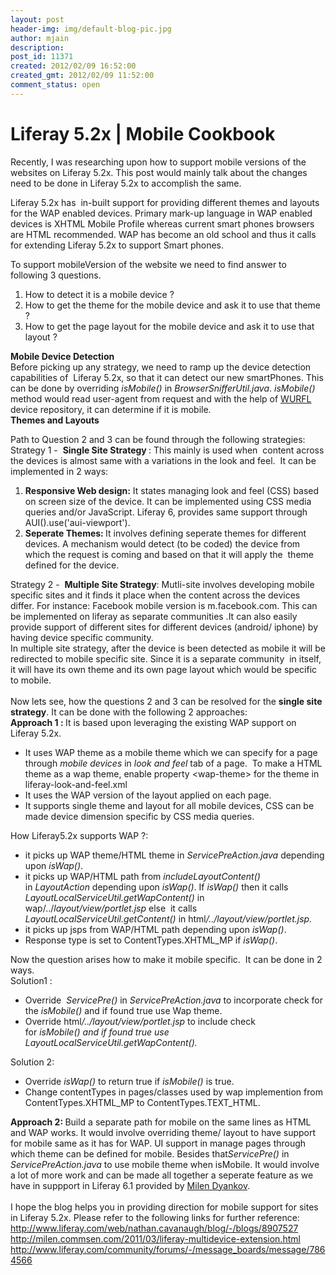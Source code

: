 ```yaml
---
layout: post
header-img: img/default-blog-pic.jpg
author: mjain
description: 
post_id: 11371
created: 2012/02/09 16:52:00
created_gmt: 2012/02/09 11:52:00
comment_status: open
---
```


# Liferay 5.2x | Mobile Cookbook 

<p>Recently, I was researching upon how to support mobile versions of the websites on Liferay 5.2x. This post would mainly talk about the changes need to be done in Liferay 5.2x to accomplish the same.</p>
<p>Liferay 5.2x has  in-built support for providing different themes and layouts for the WAP enabled devices. Primary mark-up language in WAP enabled devices is XHTML Mobile Profile whereas current smart phones browsers are HTML recommended. WAP has become an old school and thus it calls for extending Liferay 5.2x to support Smart phones.</p>
<p>To support mobileVersion of the website we need to find answer to following 3 questions.
<ol>
    <li>How to detect it is a mobile device ?</li>
    <li>How to get the theme for the mobile device and ask it to use that theme ?</li>
    <li>How to get the page layout for the mobile device and ask it to use that layout ?</li>
</ol>
<div></p>
<!--more-->

<div><strong>Mobile Device Detection</strong></div>

<div>Before picking up any strategy, we need to ramp up the device detection capabilities of  Liferay 5.2x, so that it can detect our new smartPhones. This can be done by overriding <em>isMobile() </em>in <em>BrowserSnifferUtil.java</em>. <em>isMobile() </em>method would read user-agent from request and with the help of <a href="http://wurfl.sourceforge.net/">WURFL </a>device repository, it can determine if it is mobile.</div>

<div><strong>Themes and Layouts</strong></div>

<p></div>
<div>Path to Question 2 and 3 can be found through the following strategies:</div>
<div>Strategy 1 -  <strong>Single Site Strategy </strong>: This mainly is used when  content across the devices is almost same with a variations in the look and feel.  It can be implemented in 2 ways:</div>
<div>
<ol>
    <li><b>Responsive Web design:</b> It states managing look and feel (CSS) based on screen size of the device. It can be implemented using CSS media queries and/or JavaScript. Liferay 6, provides same support through AUI().use('aui-viewport').</li>
    <li><b>Seperate Themes: </b>It involves defining seperate themes for different devices. A mechanism would detect (to be coded) the device from which the request is coming and based on that it will apply the  theme defined for the device.</li>
</ol>
</div>
<div>Strategy 2 -  <strong>Multiple Site Strategy</strong>: Mutli-site involves developing mobile specific sites and it finds it place when the content across the devices differ. For instance: Facebook mobile version is m.facebook.com. This can be implemented on liferay as separate communities .It can also easily provide support of different sites for different devices (android/ iphone) by having device specific community.</div>
<div></div>
<div></div>
<div>In multiple site strategy, after the device is been detected as mobile it will be redirected to mobile specific site. Since it is a separate community  in itself, it will have its own theme and its own page layout which would be specific to mobile.</div>
<div></div>
<br/>
<div>Now lets see, how the questions 2 and 3 can be resolved for the <strong>single site strategy</strong>. It can be done with the following 2 approaches:</div>
<div><strong>Approach 1 : </strong>It is based upon leveraging the existing WAP support on Liferay 5.2x.</div>
<div>
<ul>
    <li>It uses WAP theme as a mobile theme which we can specify for a page through <em>mobile devices</em> in<em> look and feel </em>tab of a page.  To make a HTML theme as a wap theme, enable property &lt;wap-theme&gt; for the theme in liferay-look-and-feel.xml</li>
    <li>It uses the WAP version of the layout applied on each page.</li>
    <li>It supports single theme and layout for all mobile devices, CSS can be made device dimension specific by CSS media queries.</li>
</ul>
<div>How Liferay5.2x supports WAP ?:</div>
<div>
<ul>
    <li> it picks up WAP theme/HTML theme in <em>ServicePreAction.java</em> depending upon <em>isWap()</em>.</li>
    <li>it picks up WAP/HTML path from <em>includeLayoutContent() </em>in <em>LayoutAction</em> depending upon <em>isWap()</em>. If <em>isWap()</em> then it calls <em>LayoutLocalServiceUtil.getWapContent() </em>in wap/../<em>layout/view/portlet.jsp </em>else  it calls<em> <em>LayoutLocalServiceUtil.getContent()</em></em> in html<em>/../<em>layout/view/portlet.jsp. </em></em></li>
    <li>it picks up jsps from WAP/HTML path depending upon <em>isWap()</em>.<em><em>
</em></em></li>
    <li>Response type is set to ContentTypes.XHTML_MP if <em>isWap()</em>.</li>
</ul>
</div>
<div></div>
<div>Now the question arises how to make it mobile specific.  It can be done in 2 ways.</div>
<div>Solution1 :</div>
<div>
<ul>
    <li>Override  <em>ServicePre() </em> in<em> ServicePreAction.java</em> to incorporate check for the <em>isMobile() </em>and if found true use Wap theme.</li>
    <li>Override html<em>/../<em>layout/view/portlet.jsp </em></em>to include check for <em>isMobile() and if found true use <em>LayoutLocalServiceUtil.getWapContent(). </em></em></li>
</ul>
<div>Solution 2:</div>
<div>
<ul>
    <li>Override <i>isWap() </i>to return true if <em>isMobile()</em> is true.</li>
    <li>Change contentTypes in pages/classes used by wap implemention from ContentTypes.XHTML_MP to ContentTypes.TEXT_HTML.</li>
</ul>
<div><strong>Approach 2: </strong>Build a separate path for mobile on the same lines as HTML and WAP works. It would involve overriding theme/ layout to have support for mobile same as it has for WAP. UI support in manage pages through which theme can be defined for mobile. Besides that<em>ServicePre() </em> in<em> ServicePreAction.java </em> to use mobile theme when isMobile. It would involve a lot of more work and can be made all together a seperate feature as we have in suppport in Liferay 6.1 provided by <a href="http://milen.commsen.com/2011/03/liferay-multidevice-extension.html">Milen Dyankov</a>.</div>
<div></div>
</div>
<div></div>
<br/>
<div>I hope the blog helps you in providing direction for mobile support for sites in Liferay 5.2x. Please refer to the following links for further reference:</div>
<div><a href="http://www.liferay.com/web/nathan.cavanaugh/blog/-/blogs/8907527">http://www.liferay.com/web/nathan.cavanaugh/blog/-/blogs/8907527</a></div>
<div><a href="http://milen.commsen.com/2011/03/liferay-multidevice-extension.html">http://milen.commsen.com/2011/03/liferay-multidevice-extension.html</a></div>
<div><a href="http://www.liferay.com/community/forums/-/message_boards/message/7864566">http://www.liferay.com/community/forums/-/message_boards/message/7864566</a></div>
<div></div>
</div>
<div></div>
<div></div>
<div></div>
</div>
<div></div>
<div></div>
<div></div>
<div></div>
<div></div>
<div></div>
<div></div></p>